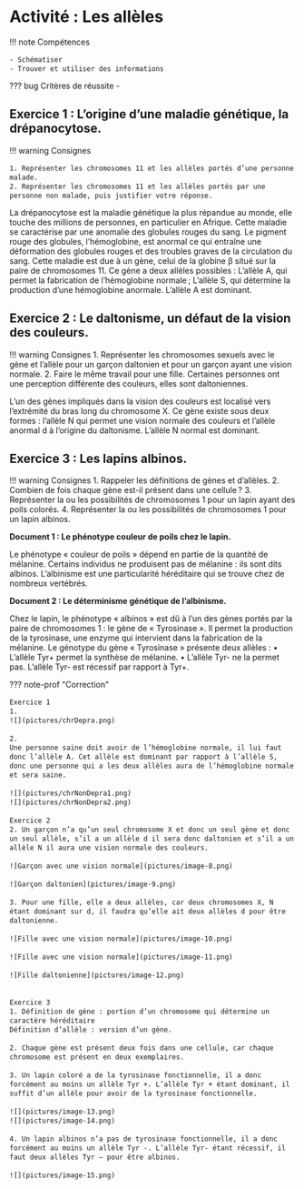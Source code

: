 # Activité : Les allèles

!!! note Compétences

    - Schématiser
    - Trouver et utiliser des informations


    
??? bug Critères de réussite
    - 



## Exercice 1 : L’origine d’une maladie génétique, la drépanocytose.

!!! warning Consignes

    1. Représenter les chromosomes 11 et les allèles portés d’une personne malade.
    2. Représenter les chromosomes 11 et les allèles portés par une personne non malade, puis justifier votre réponse.

La drépanocytose est la maladie génétique la plus répandue au monde, elle touche des millions de personnes, en particulier en Afrique. Cette maladie se caractérise par une anomalie des globules rouges du sang. Le pigment rouge des globules, l’hémoglobine, est anormal ce qui entraîne une déformation des globules rouges et des troubles graves de la circulation du sang. Cette maladie est due à un gène, celui de la globine β situé sur la paire de chromosomes 11. Ce gène a deux allèles possibles : 
L’allèle A, qui permet la fabrication de l’hémoglobine normale ;
L’allèle S, qui détermine la production d’une hémoglobine anormale. 
L’allèle A est dominant.

## Exercice 2 : Le daltonisme, un défaut de la vision des couleurs.

!!! warning Consignes
    1. Représenter les chromosomes sexuels avec le gène et l’allèle pour un garçon daltonien et pour un garçon ayant une vision normale.
    2. Faire le même travail pour une fille.
    Certaines personnes ont une perception différente des couleurs, elles sont daltoniennes.

L’un des gènes impliqués dans la vision des couleurs est localisé vers l’extrémité du bras long du chromosome X. Ce gène existe sous deux formes : l’allèle N qui permet une vision normale des couleurs et l’allèle anormal d à l’origine du daltonisme. L’allèle N normal est dominant.

## Exercice 3 : Les lapins albinos.

!!! warning Consignes
    1. Rappeler les définitions de gènes et d’allèles. 
    2. Combien de fois chaque gène est-il présent dans une cellule ?
    3. Représenter la ou les possibilités de chromosomes 1 pour un lapin ayant des poils colorés.
    4. Représenter la ou les possibilités de chromosomes 1 pour un lapin albinos.

**Document 1 : Le phénotype couleur de poils chez le lapin.**

Le phénotype « couleur de poils » dépend en partie de la quantité de mélanine.
Certains individus ne produisent pas de mélanine : ils sont dits albinos. L’albinisme est une particularité héréditaire qui se trouve chez de nombreux vertébrés.

**Document 2 : Le déterminisme génétique de l’albinisme.**

Chez le lapin, le phénotype « albinos » est dû à l’un des gènes portés par la paire de chromosomes 1 : le gène de « Tyrosinase ». 
Il permet la production de la tyrosinase, une enzyme qui intervient dans la fabrication de la mélanine.
Le génotype du gène « Tyrosinase » présente deux allèles :
    • L’allèle Tyr+ permet la synthèse de mélanine.
    • L’allèle Tyr- ne la permet pas.
L’allèle Tyr- est récessif par rapport à Tyr+.


??? note-prof "Correction"

    Exercice 1
    1. 
    ![](pictures/chrDepra.png)

    2.
    Une personne saine doit avoir de l’hémoglobine normale, il lui faut donc l’allèle A. Cet allèle est dominant par rapport à l’allèle S, donc une personne qui a les deux allèles aura de l’hémoglobine normale et sera saine.

    ![](pictures/chrNonDepra1.png)
    ![](pictures/chrNonDepra2.png)

    Exercice 2 
    2. Un garçon n’a qu’un seul chromosome X et donc un seul gène et donc un seul allèle, s’il a un allèle d il sera donc daltonien et s’il a un allèle N il aura une vision normale des couleurs.
   
    ![Garçon avec une vision normale](pictures/image-8.png)

    ![Garçon daltonien](pictures/image-9.png)

    3. Pour une fille, elle a deux allèles, car deux chromosomes X, N étant dominant sur d, il faudra qu’elle ait deux allèles d pour être daltonienne.

    ![Fille avec une vision normale](pictures/image-10.png)

    ![Fille avec une vision normale](pictures/image-11.png)

    ![Fille daltonienne](pictures/image-12.png)


    Exercice 3
    1. Définition de gène : portion d’un chromosome qui détermine un caractère héréditaire
    Définition d’allèle : version d’un gène.

    2. Chaque gène est présent deux fois dans une cellule, car chaque chromosome est présent en deux exemplaires.

    3. Un lapin coloré a de la tyrosinase fonctionnelle, il a donc forcément au moins un allèle Tyr +. L’allèle Tyr + étant dominant, il suffit d’un allèle pour avoir de la tyrosinase fonctionnelle.

    ![](pictures/image-13.png)
    ![](pictures/image-14.png)

    4. Un lapin albinos n’a pas de tyrosinase fonctionnelle, il a donc forcément au moins un allèle Tyr -. L’allèle Tyr- étant récessif, il faut deux allèles Tyr – pour être albinos.
   
    ![](pictures/image-15.png)